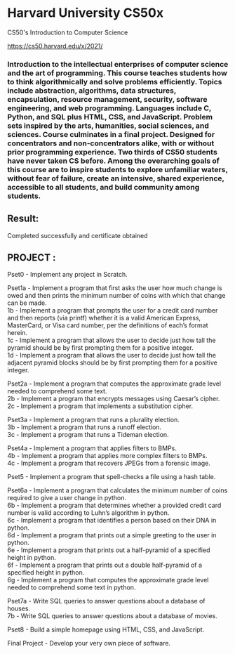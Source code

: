 # Harvard University CS50x
CS50's Introduction to Computer Science

https://cs50.harvard.edu/x/2021/



### Introduction to the intellectual enterprises of computer science and the art of programming. This course teaches students how to think algorithmically and solve problems efficiently. Topics include abstraction, algorithms, data structures, encapsulation, resource management, security, software engineering, and web programming. Languages include C, Python, and SQL plus HTML, CSS, and JavaScript. Problem sets inspired by the arts, humanities, social sciences, and sciences. Course culminates in a final project. Designed for concentrators and non-concentrators alike, with or without prior programming experience. Two thirds of CS50 students have never taken CS before. Among the overarching goals of this course are to inspire students to explore unfamiliar waters, without fear of failure, create an intensive, shared experience, accessible to all students, and build community among students.



 
## Result: 
Completed successfully and certificate obtained

## PROJECT :
Pset0 - Implement any project in Scratch.  

Pset1a - Implement a program that first asks the user how much change is owed and then prints the minimum number of coins with which that change can be made.  
    1b - Implement a program that prompts the user for a credit card number and then reports (via printf) whether it is a valid American Express, MasterCard, or Visa card number, per the definitions of each’s format herein.  
    1c - Implement a program that allows the user to decide just how tall the pyramid should be by first prompting them for a positive integer.  
    1d - Implement a program that allows the user to decide just how tall the adjacent pyramid blocks should be by first prompting them for a positive integer.  
    
Pset2a - Implement a program that computes the approximate grade level needed to comprehend some text.  
    2b - Implement a program that encrypts messages using Caesar’s cipher.  
    2c - Implement a program that implements a substitution cipher.  
    
Pset3a - Implement a program that runs a plurality election.  
    3b - Implement a program that runs a runoff election.  
    3c - Implement a program that runs a Tideman election.  
    
Pset4a - Implement a program that applies filters to BMPs.  
    4b - Implement a program that applies more complex filters to BMPs.  
    4c - Implement a program that recovers JPEGs from a forensic image.   
    
Pset5 - Implement a program that spell-checks a file using a hash table.  

Pset6a - Implement a program that calculates the minimum number of coins required to give a user change in python.  
    6b - Implement a program that determines whether a provided credit card number is valid according to Luhn’s algorithm in python.  
    6c - Implement a program that identifies a person based on their DNA in python.  
    6d - Implement a program that prints out a simple greeting to the user in python.  
    6e - Implement a program that prints out a half-pyramid of a specified height in python.  
    6f - Implement a program that prints out a double half-pyramid of a specified height in python.  
    6g - Implement a program that computes the approximate grade level needed to comprehend some text in python.  
    
Pset7a - Write SQL queries to answer questions about a database of houses.  
    7b - Write SQL queries to answer questions about a database of movies.  
    
Pset8 - Build a simple homepage using HTML, CSS, and JavaScript.  

Final Project - Develop your very own piece of software.  


